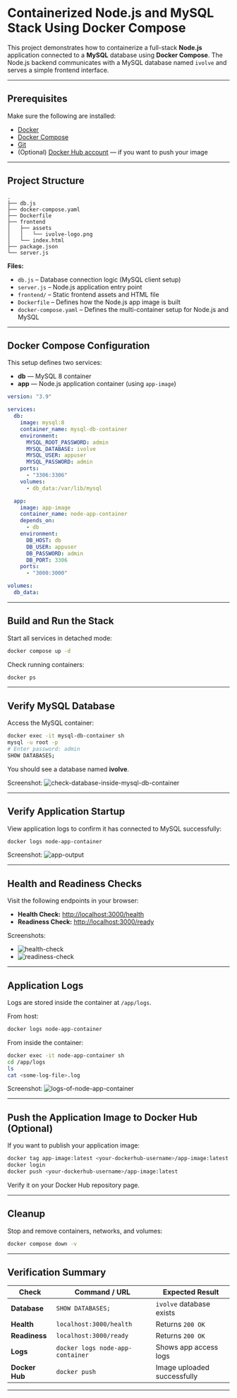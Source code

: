 # Containerized Node.js and MySQL Stack Using Docker Compose

This project demonstrates how to containerize a full-stack **Node.js** application connected to a **MySQL** database using **Docker Compose**.
The Node.js backend communicates with a MySQL database named `ivolve` and serves a simple frontend interface.

---

## Prerequisites

Make sure the following are installed:

* [Docker](https://docs.docker.com/get-docker/)
* [Docker Compose](https://docs.docker.com/compose/)
* [Git](https://git-scm.com/)
* (Optional) [Docker Hub account](https://hub.docker.com/) — if you want to push your image

---

## Project Structure

```
.
├── db.js
├── docker-compose.yaml
├── Dockerfile
├── frontend
│   ├── assets
│   │   └── ivolve-logo.png
│   └── index.html
├── package.json
└── server.js
```

**Files:**

* `db.js` – Database connection logic (MySQL client setup)
* `server.js` – Node.js application entry point
* `frontend/` – Static frontend assets and HTML file
* `Dockerfile` – Defines how the Node.js app image is built
* `docker-compose.yaml` – Defines the multi-container setup for Node.js and MySQL

---

## Docker Compose Configuration

This setup defines two services:

* **db** — MySQL 8 container
* **app** — Node.js application container (using `app-image`)

```yaml
version: "3.9"

services:
  db:
    image: mysql:8
    container_name: mysql-db-container
    environment:
      MYSQL_ROOT_PASSWORD: admin
      MYSQL_DATABASE: ivolve
      MYSQL_USER: appuser
      MYSQL_PASSWORD: admin
    ports:
      - "3306:3306"
    volumes:
      - db_data:/var/lib/mysql

  app:
    image: app-image
    container_name: node-app-container
    depends_on:
      - db
    environment:
      DB_HOST: db
      DB_USER: appuser
      DB_PASSWORD: admin
      DB_PORT: 3306
    ports:
      - "3000:3000"

volumes:
  db_data:
```

---

## Build and Run the Stack

Start all services in detached mode:

```bash
docker compose up -d
```

Check running containers:

```bash
docker ps
```

---

## Verify MySQL Database

Access the MySQL container:

```bash
docker exec -it mysql-db-container sh
mysql -u root -p
# Enter password: admin
SHOW DATABASES;
```
 You should see a database named **ivolve**.

Screenshot:
![check-database-inside-mysql-db-container](images/check-database-inside-mysql-db-container.png) 

---

## Verify Application Startup

View application logs to confirm it has connected to MySQL successfully:

```bash
docker logs node-app-container
```

 Screenshot:
![app-output](images/app-output.png) 

---

## Health and Readiness Checks

Visit the following endpoints in your browser:

* **Health Check:** [http://localhost:3000/health](http://localhost:3000/health)
* **Readiness Check:** [http://localhost:3000/ready](http://localhost:3000/ready)

Screenshots:

* ![health-check](images/health-check.png) 
* ![readiness-check](images/readiness-check.png) 

---

## Application Logs

Logs are stored inside the container at `/app/logs`.

From host:

```bash
docker logs node-app-container
```

From inside the container:

```bash
docker exec -it node-app-container sh
cd /app/logs
ls
cat <some-log-file>.log
```

 Screenshot:
![logs-of-node-app-container](images/logs-of-node-app-container.png)

---

## Push the Application Image to Docker Hub (Optional)

If you want to publish your application image:

```bash
docker tag app-image:latest <your-dockerhub-username>/app-image:latest
docker login
docker push <your-dockerhub-username>/app-image:latest
```

 Verify it on your Docker Hub repository page.

---

## Cleanup

Stop and remove containers, networks, and volumes:

```bash
docker compose down -v
```

---

## Verification Summary

| Check          | Command / URL                    | Expected Result             |
| -------------- | -------------------------------- | --------------------------- |
| **Database**   | `SHOW DATABASES;`                | `ivolve` database exists    |
| **Health**     | `localhost:3000/health`          | Returns `200 OK`            |
| **Readiness**  | `localhost:3000/ready`           | Returns `200 OK`            |
| **Logs**       | `docker logs node-app-container` | Shows app access logs       |
| **Docker Hub** | `docker push`                    | Image uploaded successfully |

---




